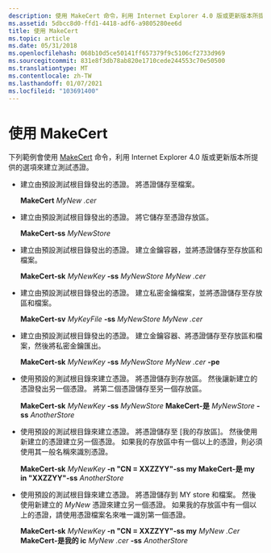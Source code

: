 ```yaml
---
description: 使用 MakeCert 命令，利用 Internet Explorer 4.0 版或更新版本所提供的選項來建立測試憑證。
ms.assetid: 5dbcc8d0-ffd1-4418-adf6-a9805280ee6d
title: 使用 MakeCert
ms.topic: article
ms.date: 05/31/2018
ms.openlocfilehash: 068b10d5ce50141ff657379f9c5106cf2733d969
ms.sourcegitcommit: 831e8f3db78ab820e1710cede244553c70e50500
ms.translationtype: MT
ms.contentlocale: zh-TW
ms.lasthandoff: 01/07/2021
ms.locfileid: "103691400"
---
```

# <a name="using-makecert"></a>使用 MakeCert

下列範例會使用 [MakeCert](makecert.md) 命令，利用 Internet Explorer 4.0 版或更新版本所提供的選項來建立測試憑證。

-   建立由預設測試根目錄發出的憑證。 將憑證儲存至檔案。

    **MakeCert** *MyNew .cer*

-   建立由預設測試根目錄發出的憑證。 將它儲存至憑證存放區。

    **MakeCert-ss** *MyNewStore*

-   建立由預設測試根目錄發出的憑證。 建立金鑰容器，並將憑證儲存至存放區和檔案。

    **MakeCert-sk** *MyNewKey* **-ss** *MyNewStore* *MyNew .cer*

-   建立由預設測試根目錄發出的憑證。 建立私密金鑰檔案，並將憑證儲存至存放區和檔案。

    **MakeCert-sv** *MyKeyFile* **-ss** *MyNewStore* *MyNew .cer*

-   建立由預設測試根目錄發出的憑證。 建立金鑰容器、將憑證儲存至存放區和檔案，然後將私密金鑰匯出。

    **MakeCert-sk** *MyNewKey* **-ss** *MyNewStore* *MyNew .cer* **-pe**

-   使用預設的測試根目錄來建立憑證。 將憑證儲存到存放區。 然後讓新建立的憑證發出另一個憑證。 將第二個憑證儲存至另一個存放區。

    **MakeCert-sk** *MyNewKey* **-ss** *MyNewStore* **MakeCert-是** *MyNewStore* **-ss** *AnotherStore*

-   使用預設的測試根目錄來建立憑證。 將憑證儲存至 [我的存放區]。 然後使用新建立的憑證建立另一個憑證。 如果我的存放區中有一個以上的憑證，則必須使用其一般名稱來識別憑證。

    **MakeCert-sk** *MyNewKey* **-n "CN = XXZZYY"-ss my MakeCert-是 my in "XXZZYY"-ss** *AnotherStore*

-   使用預設的測試根目錄來建立憑證。 將憑證儲存到 MY store 和檔案。 然後使用新建立的 *MyNew* 憑證來建立另一個憑證。 如果我的存放區中有一個以上的憑證，請使用憑證檔案名來唯一識別第一個憑證。

    **MakeCert-sk** *MyNewKey* **-n "CN = XXZZYY"-ss my** *MyNew .Cer* **MakeCert-是我的 ic** *MyNew .cer* **-ss** *AnotherStore*

 

 



